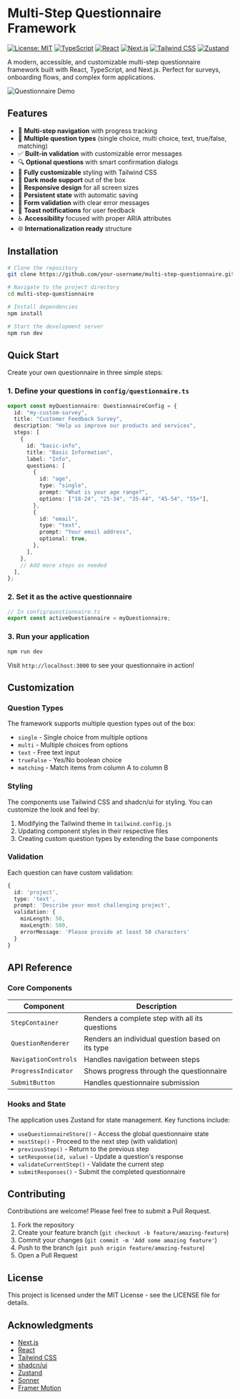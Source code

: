 # Multi-Step Questionnaire Framework

[![License: MIT](https://img.shields.io/badge/License-MIT-blue.svg)](https://opensource.org/licenses/MIT)
[![TypeScript](https://img.shields.io/badge/TypeScript-5.0-blue)](https://www.typescriptlang.org/)
[![React](https://img.shields.io/badge/React-18.0-blue)](https://reactjs.org/)
[![Next.js](https://img.shields.io/badge/Next.js-14.0-black)](https://nextjs.org/)
[![Tailwind CSS](https://img.shields.io/badge/Tailwind-3.0-38B2AC)](https://tailwindcss.com/)
[![Zustand](https://img.shields.io/badge/Zustand-4.4-yellow)](https://github.com/pmndrs/zustand)

A modern, accessible, and customizable multi-step questionnaire framework built with React, TypeScript, and Next.js. Perfect for surveys, onboarding flows, and complex form applications.

![Questionnaire Demo](xxxx)

## Features

- 🔄 **Multi-step navigation** with progress tracking
- 🧩 **Multiple question types** (single choice, multi choice, text, true/false, matching)
- ✅ **Built-in validation** with customizable error messages
- 🔍 **Optional questions** with smart confirmation dialogs
- 🎨 **Fully customizable** styling with Tailwind CSS
- 🌙 **Dark mode support** out of the box
- 📱 **Responsive design** for all screen sizes
- 💾 **Persistent state** with automatic saving
- 📝 **Form validation** with clear error messages
- 🔔 **Toast notifications** for user feedback
- ♿ **Accessibility** focused with proper ARIA attributes
- 🌐 **Internationalization ready** structure

## Installation

```bash
# Clone the repository
git clone https://github.com/your-username/multi-step-questionnaire.git

# Navigate to the project directory
cd multi-step-questionnaire

# Install dependencies
npm install

# Start the development server
npm run dev
```

## Quick Start

Create your own questionnaire in three simple steps:

### 1. Define your questions in `config/questionnaire.ts`

```typescript
export const myQuestionnaire: QuestionnaireConfig = {
  id: "my-custom-survey",
  title: "Customer Feedback Survey",
  description: "Help us improve our products and services",
  steps: [
    {
      id: "basic-info",
      title: "Basic Information",
      label: "Info",
      questions: [
        {
          id: "age",
          type: "single",
          prompt: "What is your age range?",
          options: ["18-24", "25-34", "35-44", "45-54", "55+"],
        },
        {
          id: "email",
          type: "text",
          prompt: "Your email address",
          optional: true,
        },
      ],
    },
    // Add more steps as needed
  ],
};
```

### 2. Set it as the active questionnaire

```typescript
// In config/questionnaire.ts
export const activeQuestionnaire = myQuestionnaire;
```

### 3. Run your application

```bash
npm run dev
```

Visit `http://localhost:3000` to see your questionnaire in action!

## Customization

### Question Types

The framework supports multiple question types out of the box:

- `single` - Single choice from multiple options
- `multi` - Multiple choices from options
- `text` - Free text input
- `trueFalse` - Yes/No boolean choice
- `matching` - Match items from column A to column B

### Styling

The components use Tailwind CSS and shadcn/ui for styling. You can customize the look and feel by:

1. Modifying the Tailwind theme in `tailwind.config.js`
2. Updating component styles in their respective files
3. Creating custom question types by extending the base components

### Validation

Each question can have custom validation:

```typescript
{
  id: 'project',
  type: 'text',
  prompt: 'Describe your most challenging project',
  validation: {
    minLength: 50,
    maxLength: 500,
    errorMessage: 'Please provide at least 50 characters'
  }
}
```

## API Reference

### Core Components

| Component            | Description                                      |
| -------------------- | ------------------------------------------------ |
| `StepContainer`      | Renders a complete step with all its questions   |
| `QuestionRenderer`   | Renders an individual question based on its type |
| `NavigationControls` | Handles navigation between steps                 |
| `ProgressIndicator`  | Shows progress through the questionnaire         |
| `SubmitButton`       | Handles questionnaire submission                 |

### Hooks and State

The application uses Zustand for state management. Key functions include:

- `useQuestionnaireStore()` - Access the global questionnaire state
- `nextStep()` - Proceed to the next step (with validation)
- `previousStep()` - Return to the previous step
- `setResponse(id, value)` - Update a question's response
- `validateCurrentStep()` - Validate the current step
- `submitResponses()` - Submit the completed questionnaire

## Contributing

Contributions are welcome! Please feel free to submit a Pull Request.

1. Fork the repository
2. Create your feature branch (`git checkout -b feature/amazing-feature`)
3. Commit your changes (`git commit -m 'Add some amazing feature'`)
4. Push to the branch (`git push origin feature/amazing-feature`)
5. Open a Pull Request

## License

This project is licensed under the MIT License - see the LICENSE file for details.

## Acknowledgments

- [Next.js](https://nextjs.org/)
- [React](https://reactjs.org/)
- [Tailwind CSS](https://tailwindcss.com/)
- [shadcn/ui](https://ui.shadcn.com/)
- [Zustand](https://github.com/pmndrs/zustand)
- [Sonner](https://github.com/emilkowalski/sonner)
- [Framer Motion](https://www.framer.com/motion/)
